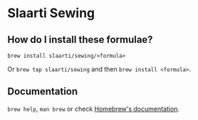# Slaarti Sewing

## How do I install these formulae?
`brew install slaarti/sewing/<formula>`

Or `brew tap slaarti/sewing` and then `brew install <formula>`.

## Documentation
`brew help`, `man brew` or check [Homebrew's documentation](https://docs.brew.sh).
